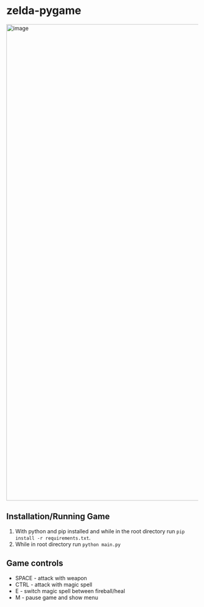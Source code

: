 # zelda-pygame

<img width="1252" alt="image" src="https://user-images.githubusercontent.com/24820716/223736792-213ba16a-3dd0-4403-a384-6c07fdae8264.png">

## Installation/Running Game

1. With python and pip installed and while in the root directory run `pip install -r requirements.txt`.
2. While in root directory run `python main.py`

## Game controls

- SPACE - attack with weapon
- CTRL - attack with magic spell
- E - switch magic spell between fireball/heal
- M - pause game and show menu
